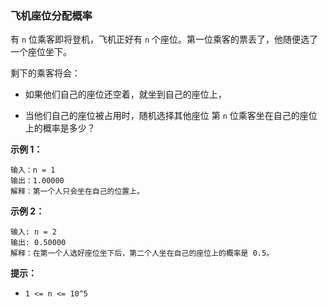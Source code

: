 ### 飞机座位分配概率 ###
有 `n` 位乘客即将登机，飞机正好有 `n` 个座位。第一位乘客的票丢了，他随便选了一个座位坐下。

剩下的乘客将会：

* 如果他们自己的座位还空着，就坐到自己的座位上，


* 当他们自己的座位被占用时，随机选择其他座位
第 `n` 位乘客坐在自己的座位上的概率是多少？



**示例 1：**

```
输入：n = 1
输出：1.00000
解释：第一个人只会坐在自己的位置上。
```

**示例 2：**

```
输入: n = 2
输出: 0.50000
解释：在第一个人选好座位坐下后，第二个人坐在自己的座位上的概率是 0.5。
```



**提示：**

* `1 <= n <= 10^5`

